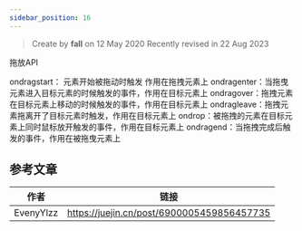 ```yaml
---
sidebar_position: 16
---
```


> Create by **fall** on 12 May 2020
> Recently revised in 22 Aug 2023


拖放API

ondragstart： 元素开始被拖动时触发 作用在拖拽元素上
ondragenter：当拖曳元素进入目标元素的时候触发的事件，作用在目标元素上
ondragover：拖拽元素在目标元素上移动的时候触发的事件，作用在目标元素上
ondragleave：拖拽元素拖离开了目标元素时触发，作用在目标元素上
ondrop：被拖拽的元素在目标元素上同时鼠标放开触发的事件，作用在目标元素上
ondragend：当拖拽完成后触发的事件，作用在被拖曳元素上

## 参考文章

| 作者         | 链接                                                         |
| ------------ | ------------------------------------------------------------ |
|    EvenyYlzz   |        https://juejin.cn/post/6900005459856457735         |

